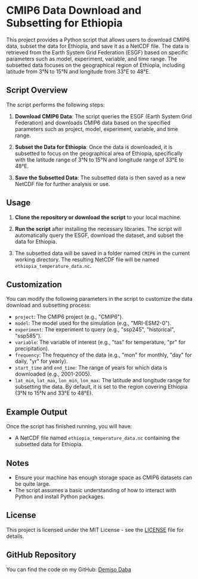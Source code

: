 # CMIP6 Data Download and Subsetting for Ethiopia

This project provides a Python script that allows users to download CMIP6 data, subset the data for Ethiopia, and save it as a NetCDF file. The data is retrieved from the Earth System Grid Federation (ESGF) based on specific parameters such as model, experiment, variable, and time range. The subsetted data focuses on the geographical region of Ethiopia, including latitude from 3°N to 15°N and longitude from 33°E to 48°E.

## Script Overview

The script performs the following steps:

1. **Download CMIP6 Data**: The script queries the ESGF (Earth System Grid Federation) and downloads CMIP6 data based on the specified parameters such as project, model, experiment, variable, and time range.
   
2. **Subset the Data for Ethiopia**: Once the data is downloaded, it is subsetted to focus on the geographical area of Ethiopia, specifically with the latitude range of 3°N to 15°N and longitude range of 33°E to 48°E.
   
3. **Save the Subsetted Data**: The subsetted data is then saved as a new NetCDF file for further analysis or use.

## Usage

1. **Clone the repository or download the script** to your local machine.
   
2. **Run the script** after installing the necessary libraries. The script will automatically query the ESGF, download the dataset, and subset the data for Ethiopia.
   
3. The subsetted data will be saved in a folder named `CMIP6` in the current working directory. The resulting NetCDF file will be named `ethiopia_temperature_data.nc`.

## Customization

You can modify the following parameters in the script to customize the data download and subsetting process:

- `project`: The CMIP6 project (e.g., "CMIP6").
- `model`: The model used for the simulation (e.g., "MRI-ESM2-0").
- `experiment`: The experiment to query (e.g., "ssp245", "historical", "ssp585").
- `variable`: The variable of interest (e.g., "tas" for temperature, "pr" for precipitation).
- `frequency`: The frequency of the data (e.g., "mon" for monthly, "day" for daily, "yr" for yearly).
- `start_time` and `end_time`: The range of years for which data is downloaded (e.g., 2001-2005).
- `lat_min`, `lat_max`, `lon_min`, `lon_max`: The latitude and longitude range for subsetting the data. By default, it is set to the region covering Ethiopia (3°N to 15°N and 33°E to 48°E).

## Example Output

Once the script has finished running, you will have:

- A NetCDF file named `ethiopia_temperature_data.nc` containing the subsetted data for Ethiopia.
  
## Notes

- Ensure your machine has enough storage space as CMIP6 datasets can be quite large.
- The script assumes a basic understanding of how to interact with Python and install Python packages.

## License

This project is licensed under the MIT License - see the [LICENSE](LICENSE) file for details. 

## GitHub Repository
You can find the code on my GitHub: [Demiso Daba](https://github.com/DemisoDaba)

